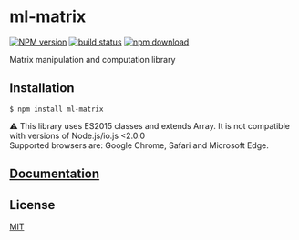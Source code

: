 # ml-matrix

  [![NPM version][npm-image]][npm-url]
  [![build status][travis-image]][travis-url]
  [![npm download][download-image]][download-url]

Matrix manipulation and computation library

## Installation

`$ npm install ml-matrix`

:warning: This library uses ES2015 classes and extends Array. It is not compatible with versions of Node.js/io.js <2.0.0  
Supported browsers are: Google Chrome, Safari and Microsoft Edge.

## [Documentation](./Documentation.md)

## License

  [MIT](./LICENSE)

[npm-image]: https://img.shields.io/npm/v/ml-matrix.svg?style=flat-square
[npm-url]: https://npmjs.org/package/ml-matrix
[travis-image]: https://img.shields.io/travis/mljs/matrix/master.svg?style=flat-square
[travis-url]: https://travis-ci.org/mljs/matrix
[download-image]: https://img.shields.io/npm/dm/ml-matrix.svg?style=flat-square
[download-url]: https://npmjs.org/package/ml-matrix

